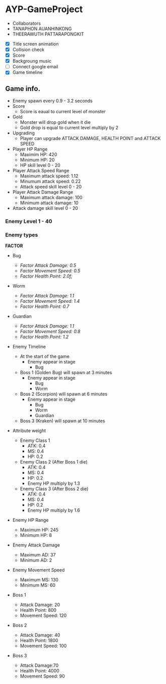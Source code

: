 # AYP-GameProject

* Collaborators
 * TANAPHON AUANHINKONG
 * THEERAWUTH PATTARAPONGKIT
 
- [x] Title screen animation
- [x] Collision check
- [x] Score
- [x] Backgroung music
- [ ] Connect google email
- [X] Game timeline

## Game info.
- Enemy spawn every 0.9 - 3.2 seconds
- Score
  - Score is eaual to current level of monster
- Gold
  - Monster will drop gold when it die
  - Gold drop is equal to current level multiply by 2
- Upgrading
  - Player can upgrade ATTACK DAMAGE, HEALTH POINT and ATTACK SPEED
- Player HP Range
  - Maximim HP: 420
  - Minimum HP: 20
  - HP skill level 0 - 20  
- Player Attack Speed Range
  - Maximum attack speed: 1.12
  - Minumum attack speed: 0.22
  - Attack speed skill level 0 - 20
- Player Attack Damage Range
  - Maximum attack damage: 100
  - Minimum attack damage: 10
- Attack damage skill level 0 - 20

### Enemy Level 1 - 40
### Enemy types
  __FACTOR__
  - Bug
    - *Factor Attack Damage: 0.5*
    - *Factor Movement Speed: 0.5*
    - *Factor Health Point: 2.0f;*
  - Worm
    - *Factor Attack Damage: 1.1*
    - *Factor Movement Speed: 1.4*
    - *Factor Health Point: 0.7*
  - Guardian
    - *Factor Attack Damage: 1.1*
    - *Factor Movement Speed: 0.8*
    - *Factor Health Point: 1.2*
    
- Enemy Timeline
  - At the start of the game
    - Enemy appear in stage
      - Bug
  - Boss 1 (Golden Bug) will spawn at 3 minutes
    - Enemy appear in stage
      - Bug
      - Worm
  - Boss 2 (Scorpion) will spawn at 6 minutes
    - Enemy appear in stage
      - Bug
      - Worm
      - Guardian
  - Boss 3 (Kraken) will spawn at 10 minutes
- Attribute weight
  - Enemy Class 1
    - ATK: 0.4
    - MS: 0.4
    - HP: 0.2
  - Enemy Class 2 (After Boss 1 die)
    - ATK: 0.4
    - MS: 0.4
    - HP: 0.2
    - Enemy HP multiply by 1.3
  - Enemy Class 3 (After Boss 2 die)
    - ATK: 0.4
    - MS: 0.4
    - HP: 0.2
    - Enemy HP multiply by 1.6
- Enemy HP Range
  - Maximum HP: 245
  - Minimum HP: 8
- Enemy Attack Damage
  - Maximum AD: 37
  - Minimum AD: 2
- Enemy Movement Speed
  - Maximum MS: 130
  - Minimum MS: 60
- Boss 1
  - Attack Damage: 20
  - Health Point: 800
  - Movement Speed: 120
- Boss 2
  - Attack Damage: 40
  - Health Point: 1800
  - Movement Speed: 100
- Boss 3
  - Attack Damage:70
  - Health Point: 4000
  - Movement Speed: 90
